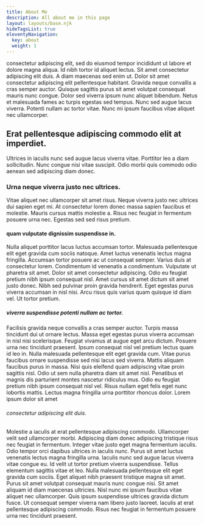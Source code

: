```yaml
---
title: About Me
description: All about me in this page
layout: layouts/base.njk
hideTagsList: true
eleventyNavigation:
  key: about
  weight: 1
---
```


consectetur adipiscing elit, sed do eiusmod tempor incididunt ut labore et dolore magna aliqua. Id nibh tortor id aliquet lectus. Sit amet consectetur adipiscing elit duis. A diam maecenas sed enim ut. Dolor sit amet consectetur adipiscing elit pellentesque habitant. Gravida neque convallis a cras semper auctor. Quisque sagittis purus sit amet volutpat consequat mauris nunc congue. Dolor sed viverra ipsum nunc aliquet bibendum. Netus et malesuada fames ac turpis egestas sed tempus. Nunc sed augue lacus viverra. Potenti nullam ac tortor vitae. Nunc mi ipsum faucibus vitae aliquet nec ullamcorper.

## Erat pellentesque adipiscing commodo elit at imperdiet.

Ultrices in iaculis nunc sed augue lacus viverra vitae. Porttitor leo a diam sollicitudin. Nunc congue nisi vitae suscipit. Odio morbi quis commodo odio aenean sed adipiscing diam donec.

### Urna neque viverra justo nec ultrices.

Vitae aliquet nec ullamcorper sit amet risus. Neque viverra justo nec ultrices dui sapien eget mi. At consectetur lorem donec massa sapien faucibus et molestie. Mauris cursus mattis molestie a. Risus nec feugiat in fermentum posuere urna nec. Egestas sed sed risus pretium.

#### quam vulputate dignissim suspendisse in.

Nulla aliquet porttitor lacus luctus accumsan tortor. Malesuada pellentesque elit eget gravida cum sociis natoque. Amet luctus venenatis lectus magna fringilla. Accumsan tortor posuere ac ut consequat semper. Varius duis at consectetur lorem. Condimentum id venenatis a condimentum. Vulputate ut pharetra sit amet. Dolor sit amet consectetur adipiscing. Odio eu feugiat pretium nibh ipsum consequat nisl. Amet cursus sit amet dictum sit amet justo donec. Nibh sed pulvinar proin gravida hendrerit. Eget egestas purus viverra accumsan in nisl nisi. Arcu risus quis varius quam quisque id diam vel. Ut tortor pretium.

##### viverra suspendisse potenti nullam ac tortor.

Facilisis gravida neque convallis a cras semper auctor. Turpis massa tincidunt dui ut ornare lectus. Massa eget egestas purus viverra accumsan in nisl nisi scelerisque. Feugiat vivamus at augue eget arcu dictum. Posuere urna nec tincidunt praesent. Ipsum consequat nisl vel pretium lectus quam id leo in. Nulla malesuada pellentesque elit eget gravida cum. Vitae purus faucibus ornare suspendisse sed nisi lacus sed viverra. Mattis aliquam faucibus purus in massa. Nisi quis eleifend quam adipiscing vitae proin sagittis nisl. Odio ut sem nulla pharetra diam sit amet nisl. Penatibus et magnis dis parturient montes nascetur ridiculus mus. Odio eu feugiat pretium nibh ipsum consequat nisl vel. Risus nullam eget felis eget nunc lobortis mattis. Lectus magna fringilla urna porttitor rhoncus dolor. Lorem ipsum dolor sit amet

###### consectetur adipiscing elit duis.

Molestie a iaculis at erat pellentesque adipiscing commodo. Ullamcorper velit sed ullamcorper morbi. Adipiscing diam donec adipiscing tristique risus nec feugiat in fermentum. Integer vitae justo eget magna fermentum iaculis. Odio tempor orci dapibus ultrices in iaculis nunc. Purus sit amet luctus venenatis lectus magna fringilla urna. Iaculis nunc sed augue lacus viverra vitae congue eu. Id velit ut tortor pretium viverra suspendisse. Tellus elementum sagittis vitae et leo. Nulla malesuada pellentesque elit eget gravida cum sociis. Eget aliquet nibh praesent tristique magna sit amet. Purus sit amet volutpat consequat mauris nunc congue nisi. Sit amet aliquam id diam maecenas ultricies. Nisl nunc mi ipsum faucibus vitae aliquet nec ullamcorper. Quis ipsum suspendisse ultrices gravida dictum fusce. Ut consequat semper viverra nam libero justo laoreet. Iaculis at erat pellentesque adipiscing commodo. Risus nec feugiat in fermentum posuere urna nec tincidunt praesent.
